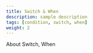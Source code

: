 ```yaml
---
title: Switch & When
description: sample description
tags: [condition, switch, when]
weight: 2
---
```


About Switch, When